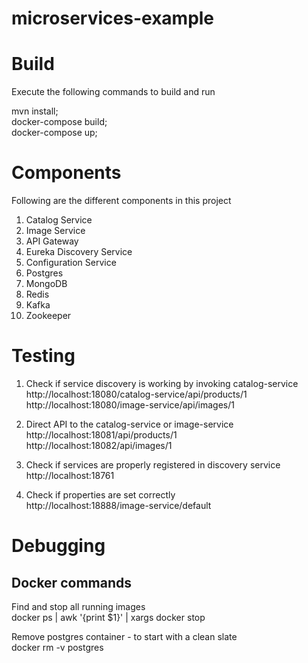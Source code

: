# microservices-example
# Build  
Execute the following commands to build and run 

mvn install;   
docker-compose build;  
docker-compose up;  

# Components
Following are the different components in this project
1) Catalog Service
2) Image Service
3) API Gateway
4) Eureka Discovery Service
5) Configuration Service
6) Postgres
7) MongoDB
8) Redis
9) Kafka 
10) Zookeeper

# Testing
1) Check if service discovery is working by invoking catalog-service    
http://localhost:18080/catalog-service/api/products/1  
http://localhost:18080/image-service/api/images/1  

2) Direct API to the catalog-service or image-service  
http://localhost:18081/api/products/1  
http://localhost:18082/api/images/1  

3) Check if services are properly registered in discovery service    
http://localhost:18761  

4) Check if properties are set correctly  
http://localhost:18888/image-service/default  

# Debugging
## Docker commands 

Find and stop all running images  
docker ps | awk '{print $1}' | xargs docker stop   

Remove postgres container - to start with a clean slate  
docker rm -v postgres 
